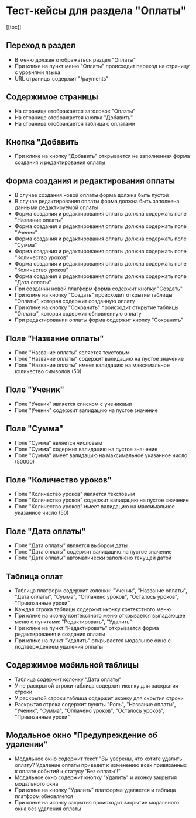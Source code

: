# Тест-кейсы для раздела "Оплаты"

[[toc]]

## Переход в раздел

- В меню должен отображаться раздел "Оплаты"
- При клике на пункт меню "Оплаты" происходит переход на страницу с уровнями языка
- URL страницы содержит "/payments"

## Содержимое страницы

- На странице отображается заголовок "Оплаты"
- На страницe отображается кнопка "Добавить"
- На странице отображается таблица с оплатами

## Кнопка "Добавить

- При клике на кнопку "Добавить" открывается не заполненная форма создания и редактирования оплаты

## Форма создания и редактирования оплаты

- В случае создания новой оплаты форма должна быть пустой
- В случае редактирования оплаты форма должна быть заполнена данными редактируемой оплаты
- Форма создания и редактирования оплаты должна содержать поле "Название оплаты"
- Форма создания и редактирования оплаты должна содержать поле "Ученик"
- Форма создания и редактирования оплаты должна содержать поле "Сумма"
- Форма создания и редактирования оплаты должна содержать поле "Количество уроков"
- Форма создания и редактирования оплаты должна содержать поле "Количество уроков"
- Форма создания и редактирования оплаты должна содержать поле "Дата оплаты"
- При создании новой платформ форма содержит кнопку "Создать"
- При клике на кнопку "Создать" происходит открытие таблицы "Оплаты", которая содержит созданную оплату
- При клике на кнопку "Сохранить" происходит открытие таблицы "Оплаты", которая содержит обновленную оплату
- При редактировании оплаты форма содержит кнопку "Сохранить"

## Поле "Название оплаты"

- Поле "Название оплаты" является текстовым
- Поле "Название оплаты" содержит валидацию на пустое значение
- Поле "Название оплаты" имеет валидацию на максимальное количество символов (50)

## Поле "Ученик"

- Поле "Ученик" является списком с учениками
- Поле "Ученик" содержит валидацию на пустое значение

## Поле "Сумма"

- Поле "Сумма" является числовым
- Поле "Сумма" содержит валидацию на пустое значение
- Поле "Сумма" имеет валидацию на максимальное указанное число (50000)

## Поле "Количество уроков"

- Поле "Количество уроков" является текстовым
- Поле "Количество уроков" содержит валидацию на пустое значение
- Поле "Количество уроков" имеет валидацию на максимальное указанное число (50)

## Поле "Дата оплаты"

- Поле "Дата оплаты" является выбором даты
- Поле "Дата оплаты" содержит валидацию на пустое значение
- Поле "Дата оплаты" автоматически заполнено текущей датой

## Таблица оплат

- Таблица платформ содержит колонки: "Ученик", "Название оплаты", "Дата оплаты", "Сумма", "Оплачено уроков", "Осталось уроков", "Привязанные уроки"
- Каждая строка таблицы содержит иконку контекстного меню
- При клике на иконку контекстного меню открывается выпадающее меню с пунктами: "Редактировать", "Удалить"
- При клике на пункт "Редактировать" открывается форма редактирования и создания оплаты
- При клике на пункт "Удалить" открывается модальное окно с подтверждением удаления оплаты

## Содержимое мобильной таблицы

- Таблица содержит колонку "Дата оплаты"
- У не раскрытой строки таблица содержит иконку для раскрытия строки
- У раскрытой строки таблица содержит иконку для скрытия строки
- Раскрытая строка содержит пункты "Роль", "Название оплаты", "Ученик", "Сумма", "Оплачено уроков", "Осталось уроков", "Привязанные уроки"

## Модальное окно "Предупреждение об удалении"
- Модальное окно содержит текст "Вы уверены, что хотите удалить оплату? Удаление оплаты приведет к изменению всех привязанных к оплате событий к статусу 'Без оплаты'!"
- Модальное окно содержит кнопку "Удалить" и иконку закрытия модального окна
- При клике на кнопку "Удалить" платформа удаляется и таблица платформ обновляется
- При клике на иконку закрытия происходит закрытие модального окна без удаления оплаты